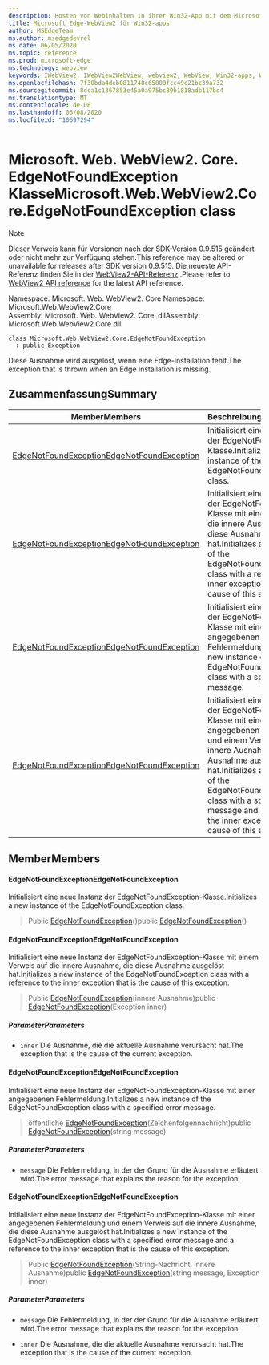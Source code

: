 ```yaml
---
description: Hosten von Webinhalten in ihrer Win32-App mit dem Microsoft Edge WebView2-Steuerelement
title: Microsoft Edge-WebView2 für Win32-apps
author: MSEdgeTeam
ms.author: msedgedevrel
ms.date: 06/05/2020
ms.topic: reference
ms.prod: microsoft-edge
ms.technology: webview
keywords: IWebView2, IWebView2WebView, webview2, WebView, Win32-apps, Win32, Edge, ICoreWebView2, ICoreWebView2Controller, Browser-Steuerelement, Edge-HTML
ms.openlocfilehash: 7f30bda4deb0811748c65880fcc49c21bc39a732
ms.sourcegitcommit: 8dca1c1367853e45a0a975bc89b1818adb117bd4
ms.translationtype: MT
ms.contentlocale: de-DE
ms.lasthandoff: 06/08/2020
ms.locfileid: "10697294"
---
```

# <span data-ttu-id="777ec-104">Microsoft. Web. WebView2. Core. EdgeNotFoundException Klasse</span><span class="sxs-lookup"><span data-stu-id="777ec-104">Microsoft.Web.WebView2.Core.EdgeNotFoundException class</span></span> 

> [!NOTE]
> <span data-ttu-id="777ec-105">Dieser Verweis kann für Versionen nach der SDK-Version 0.9.515 geändert oder nicht mehr zur Verfügung stehen.</span><span class="sxs-lookup"><span data-stu-id="777ec-105">This reference may be altered or unavailable for releases after SDK version 0.9.515.</span></span> <span data-ttu-id="777ec-106">Die neueste API-Referenz finden Sie in der [WebView2-API-Referenz](../../../webview2-api-reference.md) .</span><span class="sxs-lookup"><span data-stu-id="777ec-106">Please refer to [WebView2 API reference](../../../webview2-api-reference.md) for the latest API reference.</span></span>

<span data-ttu-id="777ec-107">Namespace: Microsoft. Web. WebView2. Core </span><span class="sxs-lookup"><span data-stu-id="777ec-107">Namespace: Microsoft.Web.WebView2.Core</span></span>\
<span data-ttu-id="777ec-108">Assembly: Microsoft. Web. WebView2. Core. dll</span><span class="sxs-lookup"><span data-stu-id="777ec-108">Assembly: Microsoft.Web.WebView2.Core.dll</span></span>

```
class Microsoft.Web.WebView2.Core.EdgeNotFoundException
  : public Exception
```

<span data-ttu-id="777ec-109">Diese Ausnahme wird ausgelöst, wenn eine Edge-Installation fehlt.</span><span class="sxs-lookup"><span data-stu-id="777ec-109">The exception that is thrown when an Edge installation is missing.</span></span>

## <span data-ttu-id="777ec-110">Zusammenfassung</span><span class="sxs-lookup"><span data-stu-id="777ec-110">Summary</span></span>

 <span data-ttu-id="777ec-111">Member</span><span class="sxs-lookup"><span data-stu-id="777ec-111">Members</span></span>                        | <span data-ttu-id="777ec-112">Beschreibungen</span><span class="sxs-lookup"><span data-stu-id="777ec-112">Descriptions</span></span>
--------------------------------|---------------------------------------------
[<span data-ttu-id="777ec-113">EdgeNotFoundException</span><span class="sxs-lookup"><span data-stu-id="777ec-113">EdgeNotFoundException</span></span>](#edgenotfoundexception) | <span data-ttu-id="777ec-114">Initialisiert eine neue Instanz der EdgeNotFoundException-Klasse.</span><span class="sxs-lookup"><span data-stu-id="777ec-114">Initializes a new instance of the EdgeNotFoundException class.</span></span>
[<span data-ttu-id="777ec-115">EdgeNotFoundException</span><span class="sxs-lookup"><span data-stu-id="777ec-115">EdgeNotFoundException</span></span>](#edgenotfoundexception) | <span data-ttu-id="777ec-116">Initialisiert eine neue Instanz der EdgeNotFoundException-Klasse mit einem Verweis auf die innere Ausnahme, die diese Ausnahme ausgelöst hat.</span><span class="sxs-lookup"><span data-stu-id="777ec-116">Initializes a new instance of the EdgeNotFoundException class with a reference to the inner exception that is the cause of this exception.</span></span>
[<span data-ttu-id="777ec-117">EdgeNotFoundException</span><span class="sxs-lookup"><span data-stu-id="777ec-117">EdgeNotFoundException</span></span>](#edgenotfoundexception) | <span data-ttu-id="777ec-118">Initialisiert eine neue Instanz der EdgeNotFoundException-Klasse mit einer angegebenen Fehlermeldung.</span><span class="sxs-lookup"><span data-stu-id="777ec-118">Initializes a new instance of the EdgeNotFoundException class with a specified error message.</span></span>
[<span data-ttu-id="777ec-119">EdgeNotFoundException</span><span class="sxs-lookup"><span data-stu-id="777ec-119">EdgeNotFoundException</span></span>](#edgenotfoundexception) | <span data-ttu-id="777ec-120">Initialisiert eine neue Instanz der EdgeNotFoundException-Klasse mit einer angegebenen Fehlermeldung und einem Verweis auf die innere Ausnahme, die diese Ausnahme ausgelöst hat.</span><span class="sxs-lookup"><span data-stu-id="777ec-120">Initializes a new instance of the EdgeNotFoundException class with a specified error message and a reference to the inner exception that is the cause of this exception.</span></span>

## <span data-ttu-id="777ec-121">Member</span><span class="sxs-lookup"><span data-stu-id="777ec-121">Members</span></span>

#### <span data-ttu-id="777ec-122">EdgeNotFoundException</span><span class="sxs-lookup"><span data-stu-id="777ec-122">EdgeNotFoundException</span></span> 

<span data-ttu-id="777ec-123">Initialisiert eine neue Instanz der EdgeNotFoundException-Klasse.</span><span class="sxs-lookup"><span data-stu-id="777ec-123">Initializes a new instance of the EdgeNotFoundException class.</span></span>

> <span data-ttu-id="777ec-124">Public [EdgeNotFoundException](#edgenotfoundexception)()</span><span class="sxs-lookup"><span data-stu-id="777ec-124">public [EdgeNotFoundException](#edgenotfoundexception)()</span></span>

#### <span data-ttu-id="777ec-125">EdgeNotFoundException</span><span class="sxs-lookup"><span data-stu-id="777ec-125">EdgeNotFoundException</span></span> 

<span data-ttu-id="777ec-126">Initialisiert eine neue Instanz der EdgeNotFoundException-Klasse mit einem Verweis auf die innere Ausnahme, die diese Ausnahme ausgelöst hat.</span><span class="sxs-lookup"><span data-stu-id="777ec-126">Initializes a new instance of the EdgeNotFoundException class with a reference to the inner exception that is the cause of this exception.</span></span>

> <span data-ttu-id="777ec-127">Public [EdgeNotFoundException](#edgenotfoundexception)(innere Ausnahme)</span><span class="sxs-lookup"><span data-stu-id="777ec-127">public [EdgeNotFoundException](#edgenotfoundexception)(Exception inner)</span></span>

##### <span data-ttu-id="777ec-128">Parameter</span><span class="sxs-lookup"><span data-stu-id="777ec-128">Parameters</span></span>
* `inner` <span data-ttu-id="777ec-129">Die Ausnahme, die die aktuelle Ausnahme verursacht hat.</span><span class="sxs-lookup"><span data-stu-id="777ec-129">The exception that is the cause of the current exception.</span></span>

#### <span data-ttu-id="777ec-130">EdgeNotFoundException</span><span class="sxs-lookup"><span data-stu-id="777ec-130">EdgeNotFoundException</span></span> 

<span data-ttu-id="777ec-131">Initialisiert eine neue Instanz der EdgeNotFoundException-Klasse mit einer angegebenen Fehlermeldung.</span><span class="sxs-lookup"><span data-stu-id="777ec-131">Initializes a new instance of the EdgeNotFoundException class with a specified error message.</span></span>

> <span data-ttu-id="777ec-132">öffentliche [EdgeNotFoundException](#edgenotfoundexception)(Zeichenfolgennachricht)</span><span class="sxs-lookup"><span data-stu-id="777ec-132">public [EdgeNotFoundException](#edgenotfoundexception)(string message)</span></span>

##### <span data-ttu-id="777ec-133">Parameter</span><span class="sxs-lookup"><span data-stu-id="777ec-133">Parameters</span></span>
* `message` <span data-ttu-id="777ec-134">Die Fehlermeldung, in der der Grund für die Ausnahme erläutert wird.</span><span class="sxs-lookup"><span data-stu-id="777ec-134">The error message that explains the reason for the exception.</span></span>

#### <span data-ttu-id="777ec-135">EdgeNotFoundException</span><span class="sxs-lookup"><span data-stu-id="777ec-135">EdgeNotFoundException</span></span> 

<span data-ttu-id="777ec-136">Initialisiert eine neue Instanz der EdgeNotFoundException-Klasse mit einer angegebenen Fehlermeldung und einem Verweis auf die innere Ausnahme, die diese Ausnahme ausgelöst hat.</span><span class="sxs-lookup"><span data-stu-id="777ec-136">Initializes a new instance of the EdgeNotFoundException class with a specified error message and a reference to the inner exception that is the cause of this exception.</span></span>

> <span data-ttu-id="777ec-137">Public [EdgeNotFoundException](#edgenotfoundexception)(String-Nachricht, innere Ausnahme)</span><span class="sxs-lookup"><span data-stu-id="777ec-137">public [EdgeNotFoundException](#edgenotfoundexception)(string message, Exception inner)</span></span>

##### <span data-ttu-id="777ec-138">Parameter</span><span class="sxs-lookup"><span data-stu-id="777ec-138">Parameters</span></span>
* `message` <span data-ttu-id="777ec-139">Die Fehlermeldung, in der der Grund für die Ausnahme erläutert wird.</span><span class="sxs-lookup"><span data-stu-id="777ec-139">The error message that explains the reason for the exception.</span></span> 

* `inner` <span data-ttu-id="777ec-140">Die Ausnahme, die die aktuelle Ausnahme verursacht hat.</span><span class="sxs-lookup"><span data-stu-id="777ec-140">The exception that is the cause of the current exception.</span></span>

